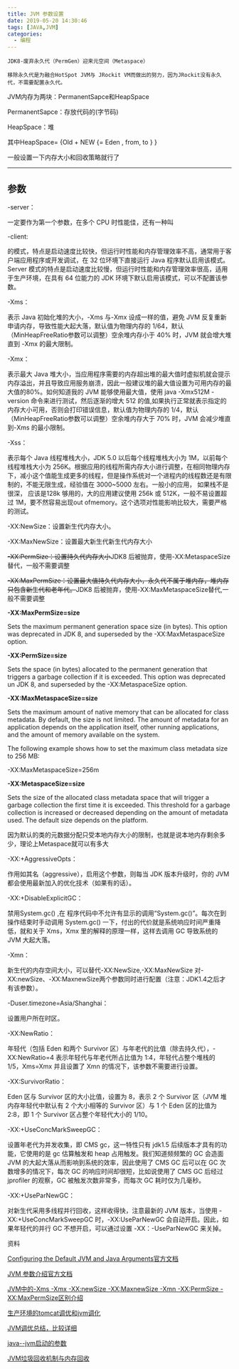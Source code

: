 ```yaml
---
title: JVM 参数设置
date: 2019-05-20 14:30:46
tags: [JAVA,JVM]
categories:
  - 编程
---
```


`JDK8-废弃永久代（PermGen）迎来元空间（Metaspace）`

`移除永久代是为融合HotSpot JVM与 JRockit VM而做出的努力，因为JRockit没有永久代，不需要配置永久代。`

JVM内存为两块：PermanentSapce和HeapSpace

PermanentSapce：存放代码的(字节码)

HeapSpace：堆

其中HeapSpace= {Old + NEW {= Eden , from, to } }


一般设置一下内存大小和回收策略就行了

---

## 参数
-server：

一定要作为第一个参数，在多个 CPU 时性能佳，还有一种叫

-client: 

的模式，特点是启动速度比较快，但运行时性能和内存管理效率不高，通常用于客户端应用程序或开发调试，在 32 位环境下直接运行 Java 程序默认启用该模式。Server 模式的特点是启动速度比较慢，但运行时性能和内存管理效率很高，适用于生产环境，在具有 64 位能力的 JDK 环境下默认启用该模式，可以不配置该参数。

-Xms：

表示 Java 初始化堆的大小，-Xms 与-Xmx 设成一样的值，避免 JVM 反复重新申请内存，导致性能大起大落，默认值为物理内存的 1/64，默认（MinHeapFreeRatio参数可以调整）空余堆内存小于 40% 时，JVM 就会增大堆直到 -Xmx 的最大限制。

-Xmx：

表示最大 Java 堆大小，当应用程序需要的内存超出堆的最大值时虚拟机就会提示内存溢出，并且导致应用服务崩溃，因此一般建议堆的最大值设置为可用内存的最大值的80%。如何知道我的 JVM 能够使用最大值，使用 java -Xmx512M -version 命令来进行测试，然后逐渐的增大 512 的值,如果执行正常就表示指定的内存大小可用，否则会打印错误信息，默认值为物理内存的 1/4，默认（MinHeapFreeRatio参数可以调整）空余堆内存大于 70% 时，JVM 会减少堆直到-Xms 的最小限制。

-Xss：

表示每个 Java 线程堆栈大小，JDK 5.0 以后每个线程堆栈大小为 1M，以前每个线程堆栈大小为 256K。根据应用的线程所需内存大小进行调整，在相同物理内存下，减小这个值能生成更多的线程，但是操作系统对一个进程内的线程数还是有限制的，不能无限生成，经验值在 3000~5000 左右。一般小的应用， 如果栈不是很深， 应该是128k 够用的，大的应用建议使用 256k 或 512K，一般不易设置超过 1M，要不然容易出现out ofmemory。这个选项对性能影响比较大，需要严格的测试。

-XX:NewSize：设置新生代内存大小。

-XX:MaxNewSize：设置最大新生代新生代内存大小

~~-XX:PermSize：设置持久代内存大小~~JDK8 后被抛弃，使用-XX:MetaspaceSize替代，一般不需要调整

~~-XX:MaxPermSize：设置最大值持久代内存大小，永久代不属于堆内存，堆内存只包含新生代和老年代。~~JDK8 后被抛弃，使用-XX:MaxMetaspaceSize替代,一般不需要调整

**-XX:MaxPermSize=size**

Sets the maximum permanent generation space size (in bytes). This option was deprecated in JDK 8, and superseded by the -XX:MaxMetaspaceSize option.

**-XX:PermSize=size**

Sets the space (in bytes) allocated to the permanent generation that triggers a garbage collection if it is exceeded. This option was deprecated un JDK 8, and superseded by the -XX:MetaspaceSize option.

**-XX:MaxMetaspaceSize=size**

Sets the maximum amount of native memory that can be allocated for class metadata. By default, the size is not limited. The amount of metadata for an application depends on the application itself, other running applications, and the amount of memory available on the system.

The following example shows how to set the maximum class metadata size to 256 MB:

-XX:MaxMetaspaceSize=256m

**-XX:MetaspaceSize=size**

Sets the size of the allocated class metadata space that will trigger a garbage collection the first time it is exceeded. This threshold for a garbage collection is increased or decreased depending on the amount of metadata used. The default size depends on the platform.

因为默认的类的元数据分配只受本地内存大小的限制，也就是说本地内存剩余多少，理论上Metaspace就可以有多大

-XX:+AggressiveOpts：

作用如其名（aggressive），启用这个参数，则每当 JDK 版本升级时，你的 JVM 都会使用最新加入的优化技术（如果有的话）。

-XX:+DisableExplicitGC：

禁用System.gc() ,在 程序代码中不允许有显示的调用“System.gc()”。每次在到操作结束时手动调用 System.gc() 一下，付出的代价就是系统响应时间严重降低，就和关于 Xms，Xmx 里的解释的原理一样，这样去调用 GC 导致系统的 JVM 大起大落。

-Xmn：

新生代的内存空间大小，可以替代-XX:NewSize,-XX:MaxNewSize
对-XX:newSize、-XX:MaxnewSize两个参数同时进行配置（注意：JDK1.4之后才有该参数）。

-Duser.timezone=Asia/Shanghai：

设置用户所在时区。

-XX:NewRatio：

年轻代（包括 Eden 和两个 Survivor 区）与年老代的比值（除去持久代），-XX:NewRatio=4 表示年轻代与年老代所占比值为 1:4，年轻代占整个堆栈的 1/5，Xms=Xmx 并且设置了 Xmn 的情况下，该参数不需要进行设置。

-XX:SurvivorRatio：

Eden 区与 Survivor 区的大小比值，设置为 8，表示 2 个 Survivor 区（JVM 堆内存年轻代中默认有 2 个大小相等的 Survivor 区）与 1 个 Eden 区的比值为 2:8，即 1 个 Survivor 区占整个年轻代大小的 1/10。

-XX:+UseConcMarkSweepGC：

设置年老代为并发收集，即 CMS gc，这一特性只有 jdk1.5
后续版本才具有的功能，它使用的是 gc 估算触发和 heap 占用触发。我们知道频频繁的 GC 会造面 JVM
的大起大落从而影响到系统的效率，因此使用了 CMS GC 后可以在 GC 次数增多的情况下，每次 GC 的响应时间却很短，比如说使用了 CMS
GC 后经过 jprofiler 的观察，GC 被触发次数非常多，而每次 GC 耗时仅为几毫秒。

-XX:+UseParNewGC：

对新生代采用多线程并行回收，这样收得快，注意最新的 JVM 版本，当使用 -XX:+UseConcMarkSweepGC 时，-XX:UseParNewGC 会自动开启。因此，如果年轻代的并行 GC 不想开启，可以通过设置 -XX：-UseParNewGC 来关掉。



资料

[Configuring the Default JVM and Java Arguments官方文档](https://docs.oracle.com/cd/E22289_01/html/821-1274/configuring-the-default-jvm-and-java-arguments.html)

[JVM 参数介绍官方文档](https://docs.oracle.com/javase/8/docs/technotes/tools/unix/java.html)

[JVM中的-Xms -Xmx -XX:newSize -XX:MaxnewSize -Xmn -XX:PermSize -XX:MaxPermSize区别介绍](https://blog.csdn.net/tree_ifconfig/article/details/81222196)

[生产环境的tomcat调优和jvm调化](https://blog.csdn.net/ljj_9/article/details/79145324)

[JVM调优总结，比较详细](https://www.cnblogs.com/andy-zhou/p/5327288.html)

[java--jvm启动的参数](https://www.cnblogs.com/w-wfy/p/6415856.html)

[JVM垃圾回收机制与内存回收](https://www.cnblogs.com/sjxbg/p/9388615.html)
